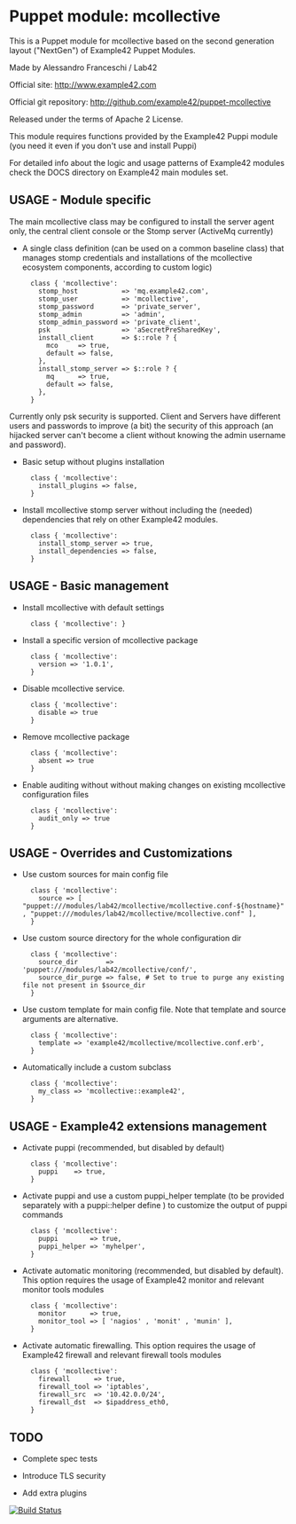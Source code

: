 # Puppet module: mcollective

This is a Puppet module for mcollective based on the second generation layout ("NextGen") of Example42 Puppet Modules.

Made by Alessandro Franceschi / Lab42

Official site: http://www.example42.com

Official git repository: http://github.com/example42/puppet-mcollective

Released under the terms of Apache 2 License.

This module requires functions provided by the Example42 Puppi module (you need it even if you don't use and install Puppi)

For detailed info about the logic and usage patterns of Example42 modules check the DOCS directory on Example42 main modules set.

## USAGE - Module specific

The main mcollective class may be configured to install the server agent only, the central client console or the  Stomp server (ActiveMq currently)

* A single class definition (can be used on a common baseline class) that manages stomp credentials and installations of the mcollective ecosystem components, according to custom logic)

        class { 'mcollective':
          stomp_host           => 'mq.example42.com',
          stomp_user           => 'mcollective',
          stomp_password       => 'private_server',
          stomp_admin          => 'admin',
          stomp_admin_password => 'private_client',
          psk                  => 'aSecretPreSharedKey',
          install_client       => $::role ? {
            mco     => true,
            default => false,
          },
          install_stomp_server => $::role ? {
            mq      => true,
            default => false,
          },
        }

Currently only psk security is supported. Client and Servers have different users and passwords to improve (a bit) the security of this approach (an hijacked server can't become a client without knowing the admin username and password).

* Basic setup without plugins installation

        class { 'mcollective':
          install_plugins => false,
        }

* Install mcollective stomp server without including the (needed) dependencies that rely on other Example42 modules.

        class { 'mcollective':
          install_stomp_server => true,
          install_dependencies => false,
        }


## USAGE - Basic management

* Install mcollective with default settings

        class { 'mcollective': }

* Install a specific version of mcollective package

        class { 'mcollective':
          version => '1.0.1',
        }

* Disable mcollective service.

        class { 'mcollective':
          disable => true
        }

* Remove mcollective package

        class { 'mcollective':
          absent => true
        }

* Enable auditing without without making changes on existing mcollective configuration files

        class { 'mcollective':
          audit_only => true
        }


## USAGE - Overrides and Customizations
* Use custom sources for main config file 

        class { 'mcollective':
          source => [ "puppet:///modules/lab42/mcollective/mcollective.conf-${hostname}" , "puppet:///modules/lab42/mcollective/mcollective.conf" ], 
        }


* Use custom source directory for the whole configuration dir

        class { 'mcollective':
          source_dir       => 'puppet:///modules/lab42/mcollective/conf/',
          source_dir_purge => false, # Set to true to purge any existing file not present in $source_dir
        }

* Use custom template for main config file. Note that template and source arguments are alternative. 

        class { 'mcollective':
          template => 'example42/mcollective/mcollective.conf.erb',
        }

* Automatically include a custom subclass

        class { 'mcollective':
          my_class => 'mcollective::example42',
        }


## USAGE - Example42 extensions management 
* Activate puppi (recommended, but disabled by default)

        class { 'mcollective':
          puppi    => true,
        }

* Activate puppi and use a custom puppi_helper template (to be provided separately with a puppi::helper define ) to customize the output of puppi commands 

        class { 'mcollective':
          puppi        => true,
          puppi_helper => 'myhelper', 
        }

* Activate automatic monitoring (recommended, but disabled by default). This option requires the usage of Example42 monitor and relevant monitor tools modules

        class { 'mcollective':
          monitor      => true,
          monitor_tool => [ 'nagios' , 'monit' , 'munin' ],
        }

* Activate automatic firewalling. This option requires the usage of Example42 firewall and relevant firewall tools modules

        class { 'mcollective':       
          firewall      => true,
          firewall_tool => 'iptables',
          firewall_src  => '10.42.0.0/24',
          firewall_dst  => $ipaddress_eth0,
        }


## TODO

* Complete spec tests

* Introduce TLS security

* Add extra plugins

[![Build Status](https://travis-ci.org/example42/puppet-mcollective.png?branch=master)](https://travis-ci.org/example42/puppet-mcollective)

